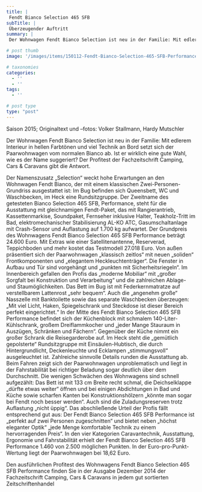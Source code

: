 ```yaml
---
title: |
 Fendt Bianco Selection 465 SFB
subTitle: |
 Überzeugender Auftritt
summary: |
 Der Wohnwagen Fendt Bianco Selection ist neu in der Familie: Mit edlerem Interieur in hellen Farbtönen und viel Technik an Bord setzt sich der Paarwohnwagen vom normalen Bianco ab. Ist er wirklich eine gute Wahl, wie es der Name suggeriert? Der Profitest der Fachzeitschrift Camping, Cars & Caravans gibt die Antwort.

# post thumb
image: '/images/items/150112-Fendt-Bianco-Selection-465-SFB-Performance-a.jpg'

# taxonomies
categories: 
  - ''
  - ''
tags:
  - ''

# post type
type: "post"
---
```


Saison 2015; Originaltext und –fotos: Volker Stallmann, Hardy Mutschler  

Der Wohnwagen Fendt Bianco Selection ist neu in der Familie: Mit edlerem Interieur in hellen Farbtönen und viel Technik an Bord setzt sich der Paarwohnwagen vom normalen Bianco ab. Ist er wirklich eine gute Wahl, wie es der Name suggeriert? Der Profitest der Fachzeitschrift Camping, Cars & Caravans gibt die Antwort.  

Der Namenszusatz „Selection“ weckt hohe Erwartungen an den Wohnwagen Fendt Bianco, der mit einem klassischen Zwei-Personen-Grundriss ausgestattet ist: Im Bug befinden sich Queensbett, WC und Waschbecken, im Heck eine Rundsitzgruppe. Der Zweitname des getesteten Bianco Selection 465 SFB, Performance, steht für die Ausstattung mit gleichnamigen Fendt-Paket, das mit Rangierantrieb, Kassettenmarkise, Soundpaket, Fernseher inklusive Halter, Teakholz-Tritt im Bad, elektromechanischer Stabilisierung AL-KO ATC, Gasumschaltanlage mit Crash-Sensor und Auflastung auf 1.700 kg aufwartet. Der Grundpreis des Wohnwagens Fendt Bianco Selection 465 SFB Performance beträgt 24.600 Euro. Mit Extras wie einer Satellitenantenne, Reserverad, Teppichboden und mehr kostet das Testmodell 27.018 Euro. Von außen präsentiert sich der Paarwohnwagen „klassisch zeitlos“ mit neuen „soliden“ Frontkomponenten und „elegantem Heckleuchtenträger“. Die Fenster in Aufbau und Tür sind vorgehängt und „punkten mit Sicherheitsriegeln“. Im Innenbereich gefallen den Profis das „moderne Mobiliar“ mit „großer Sorgfalt bei Konstruktion und Verarbeitung“ und die zahlreichen Ablage- und Staumöglichkeiten. Das Bett im Bug ist mit Federkernmatratze auf verstellbarem Lattenrost „sehr bequem“. Auch die „angenehm große“ Nasszelle mit Banktoilette sowie das separate Waschbecken überzeugen: „Mit viel Licht, Haken, Spiegelschrank und Steckdose ist dieser Bereich perfekt eingerichtet.“ In der Mitte des Fendt Bianco Selection 465 SFB Performance befindet sich der Küchenblock mit schmalem 140-Liter-Kühlschrank, großem Dreiflammkocher und „jeder Mange Stauraum in Auszügen, Schränken und Fächern“. Gegenüber der Küche nimmt ein großer Schrank die Reisegarderobe auf. Im Heck steht die „gemütlich gepolsterte“ Rundsitzgruppe mit Einsäulen-Hubtisch, die durch Hintergrundlicht, Deckenleuchte und Ecklampen „stimmungsvoll“ ausgeleuchtet ist. Zahlreiche sinnvolle Details runden die Ausstattung ab. Beim Fahren zeigt sich der Paarwohnwagen unproblematisch und liegt in der Fahrstabilität bei richtiger Beladung sogar deutlich über dem Durchschnitt. Die wenigen Schwächen des Wohnwagens sind schnell aufgezählt: Das Bett ist mit 133 cm Breite recht schmal, die Deichselklappe „dürfte etwas weiter“ öffnen und bei einigen Abdichtungen in Bad und Küche sowie scharfen Kanten bei Konstruktionshölzern „könnte man sogar bei Fendt noch besser werden“. Auch sind die Zuladungsreserven trotz Auflastung „nicht üppig“. Das abschließende Urteil der Profis fällt entsprechend gut aus: Der Fendt Bianco Selection 465 SFB Performance ist „perfekt auf zwei Personen zugeschnitten“ und bietet neben „höchst eleganter Optik“ „jede Menge komfortable Technik zu einem hervorragenden Preis“. In den vier Kategorien Caravantechnik, Ausstattung, Ergonomie und Fahrstabilität erhielt der Fendt Bianco Selection 465 SFB Performance 1.460 von 2.500 möglichen Punkten. In der Euro-pro-Punkt-Wertung liegt der Paarwohnwagen bei 18,62 Euro.  

Den ausführlichen Profitest des Wohnwagens Fendt Bianco Selection 465 SFB Performance finden Sie in der Ausgabe Dezember 2014 der Fachzeitschrift Camping, Cars & Caravans in jedem gut sortierten Zeitschriftenhandel  